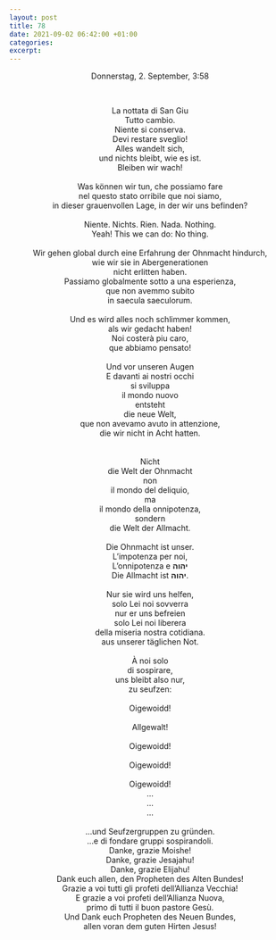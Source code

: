 ```yaml
---
layout: post
title: 78
date: 2021-09-02 06:42:00 +01:00
categories: 
excerpt: 
---
```


<p align="center">Donnerstag, 2. September, 3:58</p>
<p align="center"> </p><br/>
<p align="center">La nottata di San Giu<br/>
Tutto cambio.<br/>
Niente si conserva.<br/>
Devi restare sveglio!<br/>
Alles wandelt sich,<br/>
und nichts bleibt, wie es ist.<br/>
Bleiben wir wach!<br/>
<br/>
Was können wir tun, che possiamo fare<br/>
nel questo stato orribile que noi siamo,<br/>
in dieser grauenvollen Lage, in der wir uns befinden?<br/>
<br/>
Niente. Nichts. Rien. Nada. Nothing.<br/>
Yeah! This we can do: No thing.<br/>
<br/>
Wir gehen global durch eine Erfahrung der Ohnmacht hindurch,<br/>
wie wir sie in Abergenerationen<br/>
nicht erlitten haben.<br/>
Passiamo globalmente sotto a una esperienza,<br/>
que non avemmo subito<br/>
in saecula saeculorum.<br/>
<br/>
Und es wird alles noch schlimmer kommen,<br/>
als wir gedacht haben!<br/>
Noi costerà piu caro,<br/>
que abbiamo pensato!<br/>
<br/>
Und vor unseren Augen<br/>
E davanti ai nostri occhi<br/>
si sviluppa<br/>
il mondo nuovo<br/>
entsteht<br/>
die neue Welt,<br/>
que non avevamo avuto in attenzione,<br/>
die wir nicht in Acht hatten.<br/>
<br/>
<br/>
Nicht<br/>
die Welt der Ohnmacht<br/>
non<br/>
il mondo del deliquio,<br/>
ma<br/>
il mondo della onnipotenza,<br/>
sondern<br/>
die Welt der Allmacht.<br/>
<br/>
Die Ohnmacht ist unser.<br/>
L’impotenza per noi,<br/>
L’onnipotenza e <b>יהוה</b>
<br/>
Die Allmacht ist <b>יהוה</b>.
<br/>
 <br/>
Nur sie wird uns helfen,<br/>
solo Lei noi sovverra<br/>
nur er uns befreien<br/>
solo Lei noi liberera<br/>
della miseria nostra cotidiana.<br/>
aus unserer täglichen Not.<br/>
<br/>
À noi solo<br/>
di sospirare,<br/>
uns bleibt also nur,<br/>
zu seufzen:<br/>
<br/>
Oigewoidd!<br/>
<br/>
Allgewalt!<br/>
<br/>
Oigewoidd!<br/>
<br/>
Oigewoidd!<br/>
<br/>
Oigewoidd!<br/>
…<br/>
…<br/>
…<br/>
<br/>
…und Seufzergruppen zu gründen.<br/>
…e di fondare gruppi sospirandoli.
<br/>
Danke, grazie Moishe!<br/>
Danke, grazie Jesajahu!<br/>
Danke, grazie Elijahu!<br/>
Dank euch allen, den Propheten des Alten Bundes!<br/>
Grazie a voi tutti gli profeti dell’Allianza Vecchia!<br/>
E grazie a voi profeti dell’Allianza Nuova,<br/>
primo di tutti il buon pastore Gesù.<br/>
Und Dank euch Propheten des Neuen Bundes,<br/>
allen voran dem guten Hirten Jesus!</p>
